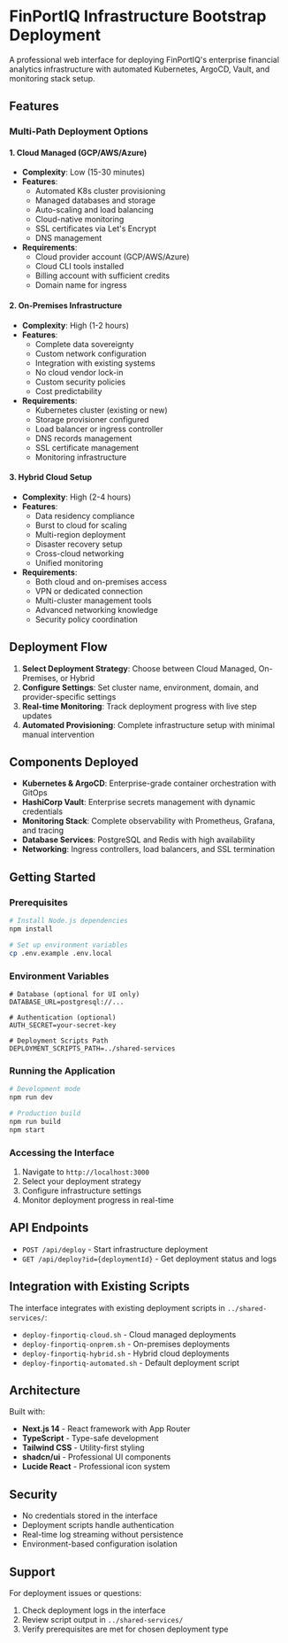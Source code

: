 # FinPortIQ Infrastructure Bootstrap Deployment

A professional web interface for deploying FinPortIQ's enterprise financial analytics infrastructure with automated Kubernetes, ArgoCD, Vault, and monitoring stack setup.

## Features

### Multi-Path Deployment Options

#### 1. Cloud Managed (GCP/AWS/Azure)
- **Complexity**: Low (15-30 minutes)
- **Features**:
  - Automated K8s cluster provisioning
  - Managed databases and storage
  - Auto-scaling and load balancing
  - Cloud-native monitoring
  - SSL certificates via Let's Encrypt
  - DNS management
- **Requirements**:
  - Cloud provider account (GCP/AWS/Azure)
  - Cloud CLI tools installed
  - Billing account with sufficient credits
  - Domain name for ingress

#### 2. On-Premises Infrastructure  
- **Complexity**: High (1-2 hours)
- **Features**:
  - Complete data sovereignty
  - Custom network configuration
  - Integration with existing systems
  - No cloud vendor lock-in
  - Custom security policies
  - Cost predictability
- **Requirements**:
  - Kubernetes cluster (existing or new)
  - Storage provisioner configured
  - Load balancer or ingress controller
  - DNS records management
  - SSL certificate management
  - Monitoring infrastructure

#### 3. Hybrid Cloud Setup
- **Complexity**: High (2-4 hours)  
- **Features**:
  - Data residency compliance
  - Burst to cloud for scaling
  - Multi-region deployment
  - Disaster recovery setup
  - Cross-cloud networking
  - Unified monitoring
- **Requirements**:
  - Both cloud and on-premises access
  - VPN or dedicated connection
  - Multi-cluster management tools
  - Advanced networking knowledge
  - Security policy coordination

## Deployment Flow

1. **Select Deployment Strategy**: Choose between Cloud Managed, On-Premises, or Hybrid
2. **Configure Settings**: Set cluster name, environment, domain, and provider-specific settings
3. **Real-time Monitoring**: Track deployment progress with live step updates
4. **Automated Provisioning**: Complete infrastructure setup with minimal manual intervention

## Components Deployed

- **Kubernetes & ArgoCD**: Enterprise-grade container orchestration with GitOps
- **HashiCorp Vault**: Enterprise secrets management with dynamic credentials
- **Monitoring Stack**: Complete observability with Prometheus, Grafana, and tracing
- **Database Services**: PostgreSQL and Redis with high availability
- **Networking**: Ingress controllers, load balancers, and SSL termination

## Getting Started

### Prerequisites

```bash
# Install Node.js dependencies
npm install

# Set up environment variables
cp .env.example .env.local
```

### Environment Variables

```env
# Database (optional for UI only)
DATABASE_URL=postgresql://...

# Authentication (optional)
AUTH_SECRET=your-secret-key

# Deployment Scripts Path
DEPLOYMENT_SCRIPTS_PATH=../shared-services
```

### Running the Application

```bash
# Development mode
npm run dev

# Production build
npm run build
npm start
```

### Accessing the Interface

1. Navigate to `http://localhost:3000`
2. Select your deployment strategy
3. Configure infrastructure settings
4. Monitor deployment progress in real-time

## API Endpoints

- `POST /api/deploy` - Start infrastructure deployment
- `GET /api/deploy?id={deploymentId}` - Get deployment status and logs

## Integration with Existing Scripts

The interface integrates with existing deployment scripts in `../shared-services/`:

- `deploy-finportiq-cloud.sh` - Cloud managed deployments
- `deploy-finportiq-onprem.sh` - On-premises deployments  
- `deploy-finportiq-hybrid.sh` - Hybrid cloud deployments
- `deploy-finportiq-automated.sh` - Default deployment script

## Architecture

Built with:
- **Next.js 14** - React framework with App Router
- **TypeScript** - Type-safe development
- **Tailwind CSS** - Utility-first styling
- **shadcn/ui** - Professional UI components
- **Lucide React** - Professional icon system

## Security

- No credentials stored in the interface
- Deployment scripts handle authentication
- Real-time log streaming without persistence
- Environment-based configuration isolation

## Support

For deployment issues or questions:
1. Check deployment logs in the interface
2. Review script output in `../shared-services/`
3. Verify prerequisites are met for chosen deployment type